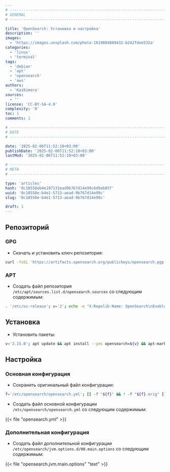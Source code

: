 ```yaml
---
# -------------------------------------------------------------------------------------------------------------------- #
# GENERAL
# -------------------------------------------------------------------------------------------------------------------- #

title: 'OpenSearch: Установка и настройка'
description: ''
images:
  - 'https://images.unsplash.com/photo-1619884889432-b242fdee532a'
categories:
  - 'linux'
  - 'terminal'
tags:
  - 'debian'
  - 'apt'
  - 'opensearch'
  - 'aws'
authors:
  - 'KaiKimera'
sources:
  - ''
license: 'CC-BY-SA-4.0'
complexity: '0'
toc: 1
comments: 1

# -------------------------------------------------------------------------------------------------------------------- #
# DATE
# -------------------------------------------------------------------------------------------------------------------- #

date: '2025-02-06T11:52:10+03:00'
publishDate: '2025-02-06T11:52:10+03:00'
lastMod: '2025-02-06T11:52:10+03:00'

# -------------------------------------------------------------------------------------------------------------------- #
# META
# -------------------------------------------------------------------------------------------------------------------- #

type: 'articles'
hash: '0c18558eb4e197131ead9b767d14e99c6d9ab85f'
uuid: '0c18558e-b4e1-5713-aead-9b767d14e99c'
slug: '0c18558e-b4e1-5713-aead-9b767d14e99c'

draft: 1
---
```




<!--more-->

## Репозиторий

### GPG

- Скачать и установить ключ репозитория:

```bash
curl -fsSL 'https://artifacts.opensearch.org/publickeys/opensearch.pgp' | gpg --dearmor -o '/etc/apt/keyrings/opensearch.gpg'
```

### APT

- Создать файл репозитория `/etc/apt/sources.list.d/opensearch.sources` со следующим содержимым:

```bash
. '/etc/os-release'; v='2'; echo -e "X-Repolib-Name: OpenSearch\nEnabled: yes\nTypes: deb\nURIs: https://artifacts.opensearch.org/releases/bundle/opensearch/${v}.x/apt\nSuites: stable\nComponents: main\nArchitectures: $( dpkg --print-architecture )\nSigned-By: /etc/apt/keyrings/opensearch.gpg" | tee '/etc/apt/sources.list.d/opensearch.sources'
```

## Установка

- Установить пакеты:

```bash
v='2.15.0'; apt update && apt install --yes opensearch=${v} && apt-mark hold opensearch=${v}
```

## Настройка

### Основная конфигурация

- Сохранить оригинальный файл конфигурации:

```bash
f='/etc/opensearch/opensearch.yml'; [[ -f "${f}" && ! -f "${f}.orig" ]] && mv "${f}" "${f}.orig"
```

- Создать файл основной конфигурации `/etc/opensearch/opensearch.yml` со следующим содержимым:

{{< file "opensearch.yml" >}}

### Дополнительная конфигурация

- Создать файл дополнительной конфигурации `/etc/opensearch/jvm.options.d/00.main.options` со следующим содержимым:

{{< file "opensearch.jvm.main.options" "text" >}}
